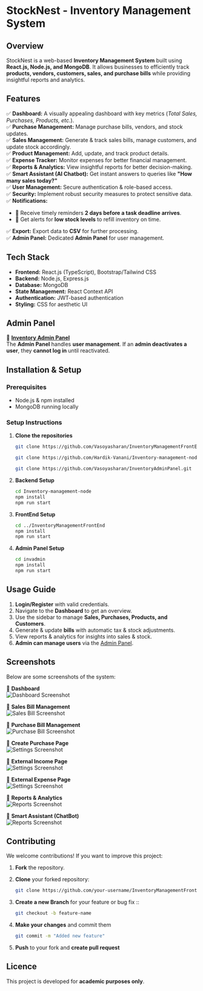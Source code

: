 # **StockNest - Inventory Management System**

## **Overview**  

StockNest is a web-based **Inventory Management System** built using **React.js, Node.js, and MongoDB**. It allows businesses to efficiently track **products, vendors, customers, sales, and purchase bills** while providing insightful reports and analytics.  

## **Features**  

✅ **Dashboard:** A visually appealing dashboard with key metrics (*Total Sales, Purchases, Products, etc.*).  
✅ **Purchase Management:** Manage purchase bills, vendors, and stock updates.  
✅ **Sales Management:** Generate & track sales bills, manage customers, and update stock accordingly.  
✅ **Product Management:** Add, update, and track product details.  
✅ **Expense Tracker:** Monitor expenses for better financial management.  
✅ **Reports & Analytics:** View insightful reports for better decision-making.  
✅ **Smart Assistant (AI Chatbot):** Get instant answers to queries like **"How many sales today?"**  
✅ **User Management:** Secure authentication & role-based access.  
✅ **Security:** Implement robust security measures to protect sensitive data.  
✅ **Notifications:**  
   - 🔔 Receive timely reminders **2 days before a task deadline arrives**.  
   - 🔔 Get alerts for **low stock levels** to refill inventory on time.
   
✅ **Export:** Export data to **CSV** for further processing.  
✅ **Admin Panel:** Dedicated **Admin Panel** for user management. 
## **Tech Stack**  

- **Frontend:** React.js (TypeScript), Bootstrap/Tailwind CSS  
- **Backend:** Node.js, Express.js  
- **Database:** MongoDB  
- **State Management:** React Context API  
- **Authentication:** JWT-based authentication  
- **Styling:** CSS for aesthetic UI  

## **Admin Panel**  

🔹 **[Inventory Admin Panel](https://github.com/Vasoyasharan/InventoryAdminPanel.git)**  
The **Admin Panel** handles **user management**. If an **admin deactivates a user**, they **cannot log in** until reactivated.  

## **Installation & Setup**  

### **Prerequisites**  

- Node.js & npm installed  
- MongoDB running locally  

### **Setup Instructions**  

1. **Clone the repositories**  

   ```sh
   git clone https://github.com/Vasoyasharan/InventoryManagementFrontEnd.git

   git clone https://github.com/Hardik-Vanani/Inventory-management-node.git

   git clone https://github.com/Vasoyasharan/InventoryAdminPanel.git

2. **Backend Setup**

     ```sh
    cd Inventory-management-node
    npm install
    npm run start

3. **FrontEnd Setup**

     ```sh
    cd ../InventoryManagementFrontEnd
    npm install
    npm run start

4. **Admin Panel Setup**

     ```sh
    cd invadmin
    npm install
    npm run start

## **Usage Guide**  

1. **Login/Register** with valid credentials.  
2. Navigate to the **Dashboard** to get an overview.  
3. Use the sidebar to manage **Sales, Purchases, Products, and Customers**.  
4. Generate & update **bills** with automatic tax & stock adjustments.  
5. View reports & analytics for insights into sales & stock.  
6. **Admin can manage users** via the [Admin Panel](https://github.com/Vasoyasharan/InventoryAdminPanel.git).  

## **Screenshots**  

Below are some screenshots of the system:  

📸 **Dashboard**  
![Dashboard Screenshot](/public/Dashboard-1.png)  

📸 **Sales Bill Management**  
![Sales Bill Screenshot](/public/Sale%20Bill.png)  

📸 **Purchase Bill Management**  
![Purchase Bill Screenshot](/public/Purchase%20Bill.png)  
  
📸 **Create Purchase Page**  
![Settings Screenshot](/public/Create%20Purchase.png)  

📸 **External Income Page**  
![Settings Screenshot](/public/Income.png)

📸 **External Expense Page**  
![Settings Screenshot](/public/Expense%20Tracker.png)

📸 **Reports & Analytics**  
![Reports Screenshot](/public/Report.png)

📸 **Smart Assistant (ChatBot)**  
![Reports Screenshot](/public/ChatBot.png)

## **Contributing**  

We welcome contributions! If you want to improve this project:  

1. **Fork** the repository.  
2. **Clone** your forked repository:  

   ```sh
   git clone https://github.com/your-username/InventoryManagementFrontEnd.git
3. **Create a new Branch** for your feature or bug fix ::  

   ```sh
   git checkout -b feature-name

4. **Make your changes** and commit them

    ```sh
    git commit -m "Added new feature"

5. **Push** to your fork and  **create pull request**

## Licence

This project is developed for **academic purposes only**.
